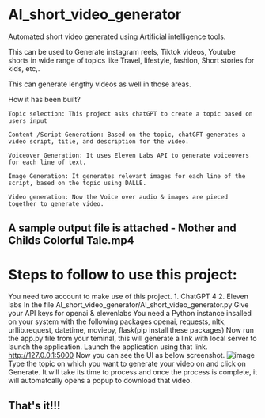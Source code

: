 # AI_short_video_generator
Automated short video generated using Artificial intelligence tools.

This can be used to Generate instagram reels, Tiktok videos, Youtube shorts in wide range of topics like Travel, lifestyle, fashion, Short stories for kids, etc,.

This can generate lengthy videos as well in those areas.

How it has been built?

    Topic selection: This project asks chatGPT to create a topic based on users input
    
    Content /Script Generation: Based on the topic, chatGPT generates a video script, title, and description for the video.
    
    Voiceover Generation: It uses Eleven Labs API to generate voiceovers for each line of text.
    
    Image Generation: It generates relevant images for each line of the script, based on the topic using DALLE.
    
    Video generation: Now the Voice over audio & images are pieced together to generate video.


## A sample output file is attached - Mother and Childs Colorful Tale.mp4

# Steps to follow to use this project:
You need two account to make use of this project.
    1. ChatGPT 4
    2. Eleven labs
In the file AI_short_video_generator/AI_short_video_generator.py Give your API keys for openai & elevenlabs
You need a Python instance insalled on your system with the following packages
    openai, requests, nltk, urllib.request, datetime, moviepy, flask(pip install these packages)
Now run the app.py file from your teminal, this will generate a link with local server to launch the application. Launch the application using that link.
http://127.0.0.1:5000
Now you can see the UI as below screenshot.
![image](https://user-images.githubusercontent.com/21278131/235863659-b171323d-ae18-4455-a528-7deeed78b595.png)
Type the topic on which you want to generate your video on and click on Generate.
It will take its time to process and once the process is complete, it will automatcally opens a popup to download that video.
   ## That's it!!!
